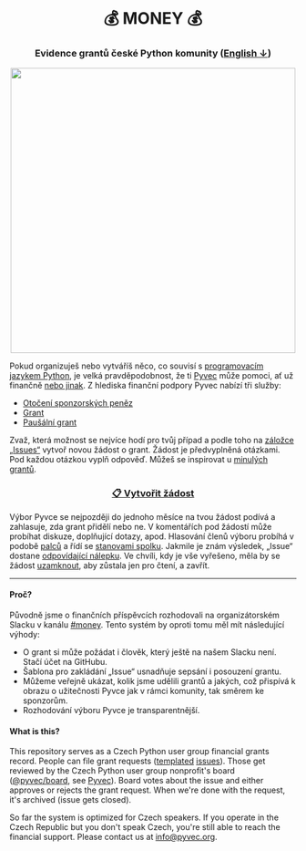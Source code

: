 <h1 align="center">💰 MONEY 💰</h1>
<h3 align="center">Evidence grantů české Python komunity (<a href="#english">English ↓</a>)</h3>

<div align="center">
  <img width="500" src="https://docs.pyvec.org/_images/money.svg">
</div>

Pokud organizuješ nebo vytváříš něco, co souvisí s [programovacím jazykem Python](https://python.cz), je velká pravděpodobnost, že ti [Pyvec](https://pyvec.org/) může pomoci, ať už finančně [nebo jinak](https://docs.pyvec.org/operations/support.html). Z hlediska finanční podpory Pyvec nabízí tři služby:

- [Otočení sponzorských peněz](https://docs.pyvec.org/operations/support-money.html#otoceni-sponzorskych-penez)
- [Grant](https://docs.pyvec.org/operations/support-money.html#granty)
- [Paušální grant](https://docs.pyvec.org/operations/support-money.html#pausalni-granty)

Zvaž, která možnost se nejvíce hodí pro tvůj případ a podle toho na [záložce „Issues“](https://github.com/pyvec/money/issues) vytvoř novou žádost o grant. Žádost je předvyplněná otázkami. Pod každou otázkou vyplň odpověď. Můžeš se inspirovat u [minulých grantů](https://github.com/pyvec/money/issues?q=is%3Aissue).

<h3 align="center"><a href="https://github.com/pyvec/money/issues/new/choose">📋 Vytvořit žádost</a></h3>

Výbor Pyvce se nejpozději do jednoho měsíce na tvou žádost podívá a zahlasuje, zda grant přidělí nebo ne. V komentářích pod žádostí může probíhat diskuze, doplňující dotazy, apod. Hlasování členů výboru probíhá v podobě [palců](https://github.blog/2016-03-10-add-reactions-to-pull-requests-issues-and-comments/) a řídí se [stanovami spolku](https://docs.pyvec.org/operations/bylaws.html#usnasenischopnost-vyboru). Jakmile je znám výsledek, „Issue“ dostane [odpovídající nálepku](https://github.com/pyvec/money/labels). Ve chvíli, kdy je vše vyřešeno, měla by se žádost [uzamknout](https://help.github.com/en/github/building-a-strong-community/locking-conversations), aby zůstala jen pro čtení, a zavřít.

---


#### Proč?

Původně jsme o finančních příspěvcích rozhodovali na organizátorském Slacku v kanálu [#money](https://app.slack.com/client/T12KEU0G4/C9E81JFS5). Tento systém by oproti tomu měl mít následující výhody:

- O grant si může požádat i člověk, který ještě na našem Slacku není. Stačí účet na GitHubu.
- Šablona pro zakládání „Issue“ usnadňuje sepsání i posouzení grantu.
- Můžeme veřejně ukázat, kolik jsme udělili grantů a jakých, což přispívá k obrazu o užitečnosti Pyvce jak v rámci komunity, tak směrem ke sponzorům.
- Rozhodování výboru Pyvce je transparentnější.


<a name="english"></a>

#### What is this?

This repository serves as a Czech Python user group financial grants record. People can file grant requests ([templated](https://github.com/pyvec/money/tree/master/.github/ISSUE_TEMPLATE) [issues](https://github.com/pyvec/money/issues)). Those get reviewed by the Czech Python user group nonprofit's board ([@pyvec/board](https://github.com/orgs/pyvec/teams/board), see [Pyvec](https://pyvec.org/en/)). Board votes about the issue and either approves or rejects the grant request. When we're done with the request, it's archived (issue gets closed).

So far the system is optimized for Czech speakers. If you operate in the Czech Republic but you don't speak Czech, you're still able to reach the financial support. Please contact us at info@pyvec.org.
